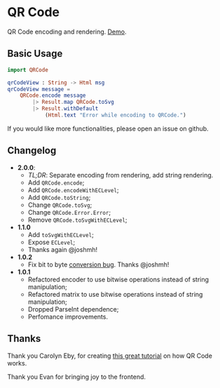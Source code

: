 # QR Code

QR Code encoding and rendering. [Demo](https://pablohirafuji.github.io/elm-qrcode/).

## Basic Usage

```elm
import QRCode

qrCodeView : String -> Html msg
qrCodeView message =
    QRCode.encode message
        |> Result.map QRCode.toSvg
        |> Result.withDefault
            (Html.text "Error while encoding to QRCode.")

```

If you would like more functionalities, please open an issue on github.


## Changelog

- **2.0.0**:
    - *TL;DR*: Separate encoding from rendering, add string rendering.
    - Add `QRCode.encode`;
    - Add `QRCode.encodeWithECLevel`;
    - Add `QRCode.toString`;
    - Change `QRCode.toSvg`;
    - Change `QRCode.Error.Error`;
    - Remove `QRCode.toSvgWithECLevel`;
- **1.1.0**
    - Add `toSvgWithECLevel`;
    - Expose `ECLevel`;
    - Thanks again @joshmh!
- **1.0.2**
    - Fix bit to byte [conversion bug](https://github.com/pablohirafuji/elm-qrcode/issues/1). Thanks @joshmh!
- **1.0.1**
	- Refactored encoder to use bitwise operations instead of string manipulation;
	- Refactored matrix to use bitwise operations instead of string manipulation;
	- Dropped ParseInt dependence;
	- Perfomance improvements.


## Thanks

Thank you Carolyn Eby, for creating [this great tutorial](http://www.thonky.com/qr-code-tutorial/) on how QR Code works.

Thank you Evan for bringing joy to the frontend.
